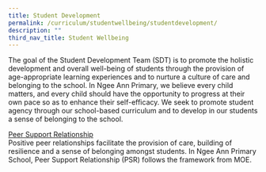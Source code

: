 ```yaml
---
title: Student Development
permalink: /curriculum/studentwellbeing/studentdevelopment/
description: ""
third_nav_title: Student Wellbeing
---
```

The goal of the Student Development Team (SDT) is to promote the holistic development and overall well-being of students through the provision of age-appropriate learning experiences and to nurture a culture of care and belonging to the school. In Ngee Ann Primary, we believe every child matters, and every child should have the opportunity to progress at their own pace so as to enhance their self-efficacy. We seek to promote student agency through our school-based curriculum and to develop in our students a sense of belonging to the school. 

<u>Peer Support Relationship</u>
<br>
Positive peer relationships facilitate the provision of care, building of resilience and a sense of belonging amongst students. In Ngee Ann Primary School, Peer Support Relationship (PSR) follows the framework from MOE.
